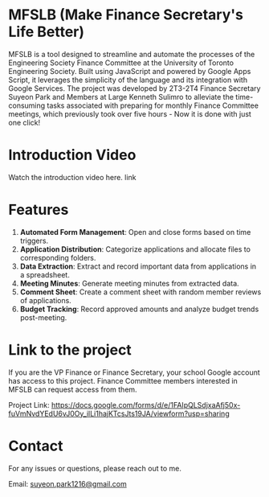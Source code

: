 # MFSLB (Make Finance Secretary's Life Better)
MFSLB is a tool designed to streamline and automate the processes of the Engineering Society Finance Committee at the University of Toronto Engineering Society. Built using JavaScript and powered by Google Apps Script, it leverages the simplicity of the language and its integration with Google Services. The project was developed by 2T3-2T4 Finance Secretary Suyeon Park and Members at Large Kenneth Sulimro to alleviate the time-consuming tasks associated with preparing for monthly Finance Committee meetings, which previously took over five hours - Now it is done with just one click!

# Introduction Video
Watch the introduction video here.
link

# Features
1. **Automated Form Management**: Open and close forms based on time triggers.
2. **Application Distribution**: Categorize applications and allocate files to corresponding folders.
3. **Data Extraction**: Extract and record important data from applications in a spreadsheet.
4. **Meeting Minutes**: Generate meeting minutes from extracted data.
5. **Comment Sheet**: Create a comment sheet with random member reviews of applications.
6. **Budget Tracking**: Record approved amounts and analyze budget trends post-meeting.

# Link to the project
If you are the VP Finance or Finance Secretary, your school Google account has access to this project. Finance Committee members interested in MFSLB can request access from them.

Project Link: https://docs.google.com/forms/d/e/1FAIpQLSdjxaAfj50x-fuVmNvdYEdU6vJ0Oy_ilLi1hajKTcsJts19JA/viewform?usp=sharing

# Contact
For any issues or questions, please reach out to me.

Email: suyeon.park1216@gmail.com
